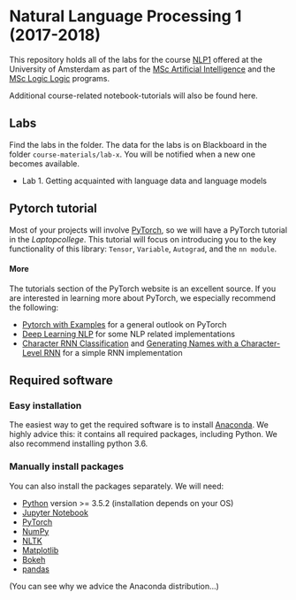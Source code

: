 # Natural Language Processing 1 (2017-2018)

This repository holds all of the labs for the course [NLP1](http://studiegids.uva.nl/xmlpages/page/2017-2018/zoek-vak/vak/37834) offered at the University of Amsterdam as part of the [MSc Artificial Intelligence](http://gss.uva.nl/content/masters/artificial-intelligence/study-programme/study-programme.html) and the [MSc Logic Logic](https://www.illc.uva.nl/MScLogic/) programs.

Additional course-related notebook-tutorials will also be found here.

## Labs

Find the labs in the folder. The data for the labs is on Blackboard in the folder `course-materials/lab-x`. You will be notified when a new one becomes available.

* Lab 1. Getting acquainted with language data and language models

## Pytorch tutorial

Most of your projects will involve [PyTorch](http://pytorch.org/), so we will have a PyTorch tutorial in the *Laptopcollege*. This tutorial will focus on introducing you to the key functionality of this library: `Tensor`, `Variable`, `Autograd`, and the `nn module`.

#### More
The tutorials section of the PyTorch website is an excellent source. If you are interested in learning more about PyTorch, we especially recommend the following:
* [Pytorch with Examples](http://pytorch.org/tutorials/beginner/pytorch_with_examples.html) for a general outlook on PyTorch
* [Deep Learning NLP](http://pytorch.org/tutorials/beginner/deep_learning_nlp_tutorial.html) for some NLP related implementations
* [Character RNN Classification](http://pytorch.org/tutorials/intermediate/char_rnn_classification_tutorial.html) and [Generating Names with a Character-Level RNN](http://pytorch.org/tutorials/intermediate/char_rnn_generation_tutorial.html) for a simple RNN implementation

## Required software

### Easy installation

The easiest way to get the required software is to install [Anaconda](https://www.continuum.io/downloads). We highly advice this: it contains all required packages, including Python. We also recommend installing python 3.6.

### Manually install packages

You can also install the packages separately. We will need:

* [Python](https://www.python.org/) version >= 3.5.2  (installation depends on your OS)
* [Jupyter Notebook](https://jupyter.readthedocs.io/en/latest/install.html)
* [PyTorch](http://pytorch.org/)
* [NumPy](http://www.numpy.org/)
* [NLTK](http://www.nltk.org/)
* [Matplotlib](https://matplotlib.org/)
* [Bokeh](https://bokeh.pydata.org/en/latest/)
* [pandas](https://pandas.pydata.org/)

(You can see why we advice the Anaconda distribution...)
